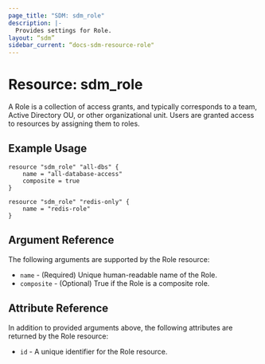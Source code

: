 ```yaml
---
page_title: "SDM: sdm_role"
description: |-
  Provides settings for Role.
layout: “sdm”
sidebar_current: “docs-sdm-resource-role"
---
```

# Resource: sdm_role

A Role is a collection of access grants, and typically corresponds to a team, Active Directory OU, or other organizational unit. Users are granted access to resources by assigning them to roles.
## Example Usage

```hcl
resource "sdm_role" "all-dbs" {
    name = "all-database-access"
    composite = true
}

resource "sdm_role" "redis-only" {
    name = "redis-role"
}
```
## Argument Reference
The following arguments are supported by the Role resource:
* `name` - (Required) Unique human-readable name of the Role.
* `composite` - (Optional) True if the Role is a composite role.
## Attribute Reference
In addition to provided arguments above, the following attributes are returned by the Role resource:
* `id` - A unique identifier for the Role resource.
